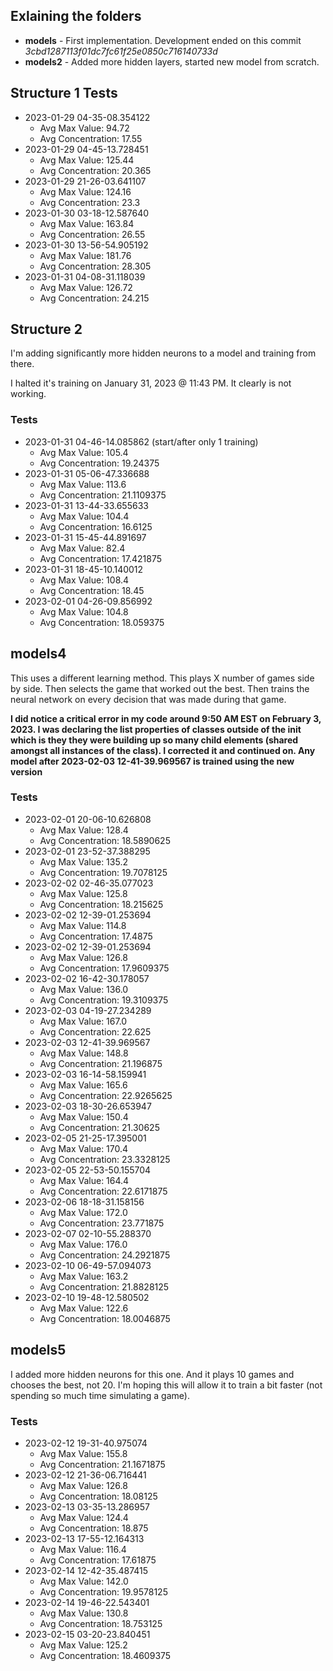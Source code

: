 ## Exlaining the folders
- **models** - First implementation. Development ended on this commit *3cbd1287113f01dc7fc61f25e0850c716140733d*
- **models2** - Added more hidden layers, started new model from scratch.

## Structure 1 Tests
- 2023-01-29 04-35-08.354122
    - Avg Max Value: 94.72  
    - Avg Concentration: 17.55
- 2023-01-29 04-45-13.728451
    - Avg Max Value: 125.44  
    - Avg Concentration: 20.365
- 2023-01-29 21-26-03.641107
    - Avg Max Value: 124.16  
    - Avg Concentration: 23.3
- 2023-01-30 03-18-12.587640
    - Avg Max Value: 163.84  
    - Avg Concentration: 26.55
- 2023-01-30 13-56-54.905192
    - Avg Max Value: 181.76
    - Avg Concentration: 28.305
- 2023-01-31 04-08-31.118039
    - Avg Max Value: 126.72
    - Avg Concentration: 24.215

## Structure 2
I'm adding significantly more hidden neurons to a model and training from there. 

I halted it's training on January 31, 2023 @ 11:43 PM. It clearly is not working.

### Tests
- 2023-01-31 04-46-14.085862 (start/after only 1 training)
    - Avg Max Value: 105.4
    - Avg Concentration: 19.24375
- 2023-01-31 05-06-47.336688
    - Avg Max Value: 113.6
    - Avg Concentration: 21.1109375
- 2023-01-31 13-44-33.655633
    - Avg Max Value: 104.4
    - Avg Concentration: 16.6125
- 2023-01-31 15-45-44.891697
    - Avg Max Value: 82.4
    - Avg Concentration: 17.421875
- 2023-01-31 18-45-10.140012
    - Avg Max Value: 108.4
    - Avg Concentration: 18.45
- 2023-02-01 04-26-09.856992
    - Avg Max Value: 104.8
    - Avg Concentration: 18.059375

## models4
This uses a different learning method. This plays X number of games side by side. Then selects the game that worked out the best. Then trains the neural network on every decision that was made during that game.

**I did notice a critical error in my code around 9:50 AM EST on February 3, 2023. I was declaring the list properties of classes outside of the __init__ which is they they were building up so many child elements (shared amongst all instances of the class). I corrected it and continued on. Any model after 2023-02-03 12-41-39.969567 is trained using the new version**

### Tests
- 2023-02-01 20-06-10.626808
    - Avg Max Value: 128.4
    - Avg Concentration: 18.5890625
- 2023-02-01 23-52-37.388295
    - Avg Max Value: 135.2
    - Avg Concentration: 19.7078125
- 2023-02-02 02-46-35.077023
    - Avg Max Value: 125.8
    - Avg Concentration: 18.215625
- 2023-02-02 12-39-01.253694
    - Avg Max Value: 114.8
    - Avg Concentration: 17.4875
- 2023-02-02 12-39-01.253694
    - Avg Max Value: 126.8
    - Avg Concentration: 17.9609375
- 2023-02-02 16-42-30.178057
    - Avg Max Value: 136.0
    - Avg Concentration: 19.3109375
- 2023-02-03 04-19-27.234289
    - Avg Max Value: 167.0
    - Avg Concentration: 22.625
- 2023-02-03 12-41-39.969567
    - Avg Max Value: 148.8
    - Avg Concentration: 21.196875
- 2023-02-03 16-14-58.159941
    - Avg Max Value: 165.6
    - Avg Concentration: 22.9265625
- 2023-02-03 18-30-26.653947
    - Avg Max Value: 150.4
    - Avg Concentration: 21.30625
- 2023-02-05 21-25-17.395001
    - Avg Max Value: 170.4
    - Avg Concentration: 23.3328125
- 2023-02-05 22-53-50.155704
    - Avg Max Value: 164.4
    - Avg Concentration: 22.6171875
- 2023-02-06 18-18-31.158156
    - Avg Max Value: 172.0
    - Avg Concentration: 23.771875
- 2023-02-07 02-10-55.288370
    - Avg Max Value: 176.0
    - Avg Concentration: 24.2921875
- 2023-02-10 06-49-57.094073
    - Avg Max Value: 163.2
    - Avg Concentration: 21.8828125
- 2023-02-10 19-48-12.580502
    - Avg Max Value: 122.6
    - Avg Concentration: 18.0046875


## models5
I added more hidden neurons for this one. And it plays 10 games and chooses the best, not 20. I'm hoping this will allow it to train a bit faster (not spending so much time simulating a game).

### Tests
- 2023-02-12 19-31-40.975074
    - Avg Max Value: 155.8
    - Avg Concentration: 21.1671875
- 2023-02-12 21-36-06.716441
    - Avg Max Value: 126.8
    - Avg Concentration: 18.08125
- 2023-02-13 03-35-13.286957
    - Avg Max Value: 124.4
    - Avg Concentration: 18.875
- 2023-02-13 17-55-12.164313
    - Avg Max Value: 116.4
    - Avg Concentration: 17.61875
- 2023-02-14 12-42-35.487415
    - Avg Max Value: 142.0
    - Avg Concentration: 19.9578125
- 2023-02-14 19-46-22.543401
    - Avg Max Value: 130.8
    - Avg Concentration: 18.753125
- 2023-02-15 03-20-23.840451
    - Avg Max Value: 125.2
    - Avg Concentration: 18.4609375
